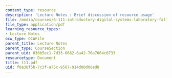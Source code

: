 ```yaml
---
content_type: resource
description: 'Lecture Notes : Brief discussion of resource usage'
file: /media/courses/6-111-introductory-digital-systems-laboratory-fall-2002/f8a38f5b7c3fa75c9507914d00d08ad8_l11.pdf
file_type: application/pdf
learning_resource_types:
- Lecture Notes
ocw_type: OCWFile
parent_title: Lecture Notes
parent_type: CourseSection
parent_uid: 030b5ec1-7d33-6662-6a42-76a7064c0733
resourcetype: Document
title: l11.pdf
uid: f8a38f5b-7c3f-a75c-9507-914d00d08ad8
---
```

